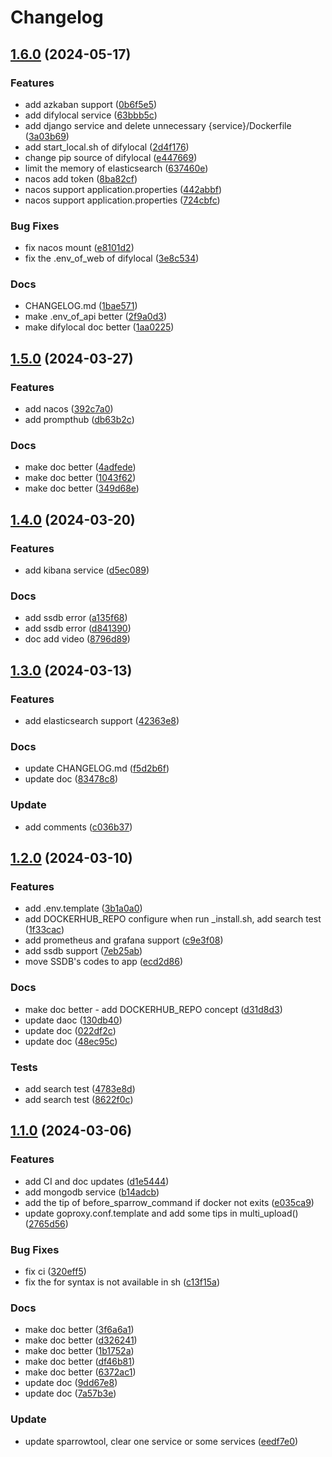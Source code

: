 # Changelog

## [1.6.0](https://github.com/WGrape/sparrow/compare/v1.5.0...v1.6.0) (2024-05-17)


### Features

* add azkaban support ([0b6f5e5](https://github.com/WGrape/sparrow/commit/0b6f5e5f0cc01fc63686c3dc2aac39493ee98bb5))
* add difylocal service ([63bbb5c](https://github.com/WGrape/sparrow/commit/63bbb5c09d939de72707799b63d101c3ce8152c6))
* add django service and delete unnecessary {service}/Dockerfile ([3a03b69](https://github.com/WGrape/sparrow/commit/3a03b69ccaaccc4ae9746c4ed88dcabdbe7632c0))
* add start_local.sh of difylocal ([2d4f176](https://github.com/WGrape/sparrow/commit/2d4f1763f81cbf31f5ef36628e10038107db98af))
* change pip source of difylocal ([e447669](https://github.com/WGrape/sparrow/commit/e447669cc3350076ea36ffb217ead62f4893bbac))
* limit the memory of elasticsearch ([637460e](https://github.com/WGrape/sparrow/commit/637460e047d85365aa2520e0c53b4389fbecc1c1))
* nacos add token ([8ba82cf](https://github.com/WGrape/sparrow/commit/8ba82cf9837dcc4598d99c559eaebdf5fa3d1a1c))
* nacos support application.properties ([442abbf](https://github.com/WGrape/sparrow/commit/442abbfcb2be106f91e37b3b6e1e72500d9531bc))
* nacos support application.properties ([724cbfc](https://github.com/WGrape/sparrow/commit/724cbfc03c3f9c25068fbe46420afd2aaa97447d))


### Bug Fixes

* fix nacos mount ([e8101d2](https://github.com/WGrape/sparrow/commit/e8101d25b6f46405c831372c2930c047e13c8ae9))
* fix the .env_of_web of difylocal ([3e8c534](https://github.com/WGrape/sparrow/commit/3e8c5347ff10b1c0d2699680787c6e22c22c71ad))


### Docs

* CHANGELOG.md ([1bae571](https://github.com/WGrape/sparrow/commit/1bae5712b442c810b487085e91bbcd5109d6dee5))
* make .env_of_api better ([2f9a0d3](https://github.com/WGrape/sparrow/commit/2f9a0d331b85d67d711cd8c9b78ab53cdcb2bfe5))
* make difylocal doc better ([1aa0225](https://github.com/WGrape/sparrow/commit/1aa0225ca63c63d372fabd862047d26cd22a706f))

## [1.5.0](https://github.com/WGrape/sparrow/compare/v1.4.0...v1.5.0) (2024-03-27)


### Features

* add nacos ([392c7a0](https://github.com/WGrape/sparrow/commit/392c7a0305272ff768127e5ab509081275015de6))
* add prompthub ([db63b2c](https://github.com/WGrape/sparrow/commit/db63b2c73c2f8606bd405dcd6251f509afce1771))


### Docs

* make doc better ([4adfede](https://github.com/WGrape/sparrow/commit/4adfede74531d18923e63792baf744e9bda4e809))
* make doc better ([1043f62](https://github.com/WGrape/sparrow/commit/1043f6279b93e75df0803b8f0bcf7fd85a7d766a))
* make doc better ([349d68e](https://github.com/WGrape/sparrow/commit/349d68ecabeaede3edf74a5f857947071f3bce5e))

## [1.4.0](https://github.com/WGrape/sparrow/compare/v1.3.0...v1.4.0) (2024-03-20)


### Features

* add kibana service ([d5ec089](https://github.com/WGrape/sparrow/commit/d5ec08959b39d80d68e57bb79f6027376888e480))


### Docs

* add ssdb error ([a135f68](https://github.com/WGrape/sparrow/commit/a135f687859059de345c2ff5206abe1a28f28f53))
* add ssdb error ([d841390](https://github.com/WGrape/sparrow/commit/d8413901fecbea593b3782a1809e04330033292b))
* doc add video ([8796d89](https://github.com/WGrape/sparrow/commit/8796d89d73c0c2dd91d5c2f222daa480b94803d7))

## [1.3.0](https://github.com/WGrape/sparrow/compare/v1.2.0...v1.3.0) (2024-03-13)


### Features

* add elasticsearch support ([42363e8](https://github.com/WGrape/sparrow/commit/42363e8bebb2abe6c43d2885582464b744489a5b))


### Docs

* update CHANGELOG.md ([f5d2b6f](https://github.com/WGrape/sparrow/commit/f5d2b6fc3dd12194114a83bfc645be6f673291e3))
* update doc ([83478c8](https://github.com/WGrape/sparrow/commit/83478c898022833b59045dc24d9366c262efc574))


### Update

* add comments ([c036b37](https://github.com/WGrape/sparrow/commit/c036b3788e9670c8d8fd68139bd4a924fd13cca0))

## [1.2.0](https://github.com/WGrape/sparrow/compare/v1.1.0...v1.2.0) (2024-03-10)


### Features

* add .env.template ([3b1a0a0](https://github.com/WGrape/sparrow/commit/3b1a0a094f8bfd516c52eaa47186bb798f63d5a5))
* add DOCKERHUB_REPO configure when run _install.sh, add search test ([1f33cac](https://github.com/WGrape/sparrow/commit/1f33cac969641dc0d675474361a6b3333f4699ac))
* add prometheus and grafana support ([c9e3f08](https://github.com/WGrape/sparrow/commit/c9e3f0891b295d37ca74ca4b6e228ab8ddc70a6c))
* add ssdb support ([7eb25ab](https://github.com/WGrape/sparrow/commit/7eb25ab1e67a830ee7987546d752cff5346da6b1))
* move SSDB's codes to app ([ecd2d86](https://github.com/WGrape/sparrow/commit/ecd2d8609d18946bd0bc465184d134a69f75fe88))


### Docs

* make doc better - add DOCKERHUB_REPO concept ([d31d8d3](https://github.com/WGrape/sparrow/commit/d31d8d3fcf762cbda267d7a69db471916e529bc9))
* update daoc ([130db40](https://github.com/WGrape/sparrow/commit/130db40208da4f2c95a66a3777d4017e9e9bb55c))
* update doc ([022df2c](https://github.com/WGrape/sparrow/commit/022df2ca56e15ba2efafacd4a5dd8a568244b61d))
* update doc ([48ec95c](https://github.com/WGrape/sparrow/commit/48ec95c4845b72eafbac91770ac6241b812a3404))


### Tests

* add search test ([4783e8d](https://github.com/WGrape/sparrow/commit/4783e8d51998dc13b97de3ea367b1bf07751f650))
* add search test ([8622f0c](https://github.com/WGrape/sparrow/commit/8622f0c5518686d54fd5687c7743a7fe742a01a3))

## [1.1.0](https://github.com/WGrape/sparrow/compare/v1.0.5...v1.1.0) (2024-03-06)


### Features

* add CI and doc updates ([d1e5444](https://github.com/WGrape/sparrow/commit/d1e54443c761d4e2c13105dfca28a6957815ea64))
* add mongodb service ([b14adcb](https://github.com/WGrape/sparrow/commit/b14adcb1f25619d04ab768d998ca456b6d383a96))
* add the tip of before_sparrow_command if docker not exits ([e035ca9](https://github.com/WGrape/sparrow/commit/e035ca9ccb2a8b69c71aca1c62db7747d27a3090))
* update goproxy.conf.template and add some tips in multi_upload() ([2765d56](https://github.com/WGrape/sparrow/commit/2765d56994a0fe0836d68f10cd8ac97a49c735b1))


### Bug Fixes

* fix ci ([320eff5](https://github.com/WGrape/sparrow/commit/320eff51625e9ee7ffedca701f42594b0fc6f030))
* fix the for syntax is not available in sh ([c13f15a](https://github.com/WGrape/sparrow/commit/c13f15a3cd3e57944547c94fe8651f74375757fd))


### Docs

* make doc better ([3f6a6a1](https://github.com/WGrape/sparrow/commit/3f6a6a11cdc785b3b138234e552e0a7936e32d5f))
* make doc better ([d326241](https://github.com/WGrape/sparrow/commit/d3262411bdc0422315c1cc3b21c8ae960b465d52))
* make doc better ([1b1752a](https://github.com/WGrape/sparrow/commit/1b1752a6c3d00b2d519096ba9deccea878ed0346))
* make doc better ([df46b81](https://github.com/WGrape/sparrow/commit/df46b81a18f79282358ca48fbe29e78583c995f7))
* make doc better ([6372ac1](https://github.com/WGrape/sparrow/commit/6372ac13ab22707b943de7e67e0768312bc022db))
* update doc ([9dd67e8](https://github.com/WGrape/sparrow/commit/9dd67e8b48c318ee6939ec7122af9678d7158963))
* update doc ([7a57b3e](https://github.com/WGrape/sparrow/commit/7a57b3e0cc777cddd19d162369ac6e83897d34dc))


### Update

* update sparrowtool, clear one service or some services ([eedf7e0](https://github.com/WGrape/sparrow/commit/eedf7e05c61207d75ae860740d3effcc85bc62b0))

